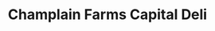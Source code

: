 ---
title: "Champlain Farms Capital Deli"
url: /montpelier/champlain-farms-capital-deli/
shop: Lebensmittel
---